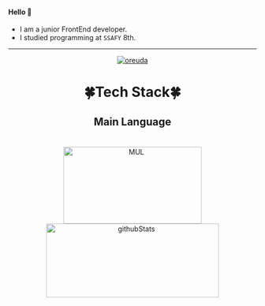 

  #### Hello 👋 
  - I am a junior FrontEnd developer.
  - I studied programming at `SSAFY` 8th.

***

<div  style = "display: flex;  align-items: center; flex-direction: column;  justify-content: center;" align = "center";>
<!-- font-size 를 조절하면 원하는 크기로 글자를 조절할 수 있습니다.-->
  <!-- Designed and developed in-house at Oreuda (https://oreuda.kr) -->
  <!-- 불편 사항 및 문의는 tykimdream@gmail.com으로 보내주세요 -->


   <div key="6">
    <a href = "https://oreuda.kr/">
      <img
        src=https://oreuda.kr/api/v1/plant/card?nickname=sodam916
        alt="oreuda"
      />
    </a>
  </div>
  <div key="4">
  <h3 style ="font-size : 2em; font-weight:700;">🍀Tech Stack🍀</h3>
    <div ><h3 key=0 style ="font-size : 1.5em; font-weight:700;">Main Language</h3><div "><img
          key=26256.407390754124
          style = "margin: 5px 5px;"
          src=https://img.shields.io/badge/typescript-31859c?style=flat&logo=typescript&logoColor=white
          alt=""
        /> <img
          key=606033.0335995333
          style = "margin: 5px 5px;"
          src=https://img.shields.io/badge/dart-98bad6?style=flat&logo=dart&logoColor=white
          alt=""
        /> <img
          key=766146.8891703153
          style = "margin: 5px 5px;"
          src=https://img.shields.io/badge/react-61DAFB?style=flat&logo=react&logoColor=white
          alt=""
        /> <img
          key=636394.817046579
          style = "margin: 5px 5px;"
          src=https://img.shields.io/badge/vue.js-4FC08D?style=flat&logo=vue.js&logoColor=white
          alt=""
        /> <img
          key=679754.9822534492
          style = "margin: 5px 5px;"
          src=https://img.shields.io/badge/python-3581ba?style=flat&logo=python&logoColor=white
          alt=""
        /></div></div>
  </div>
  
  <div key="3">
    <img src=https://github-readme-stats.vercel.app/api/top-langs/?username=sodam916&hide_progress=true&theme=radical width="280" height=156 alt="MUL" />
  </div>
  
 <div key="2">
    <img src=https://github-readme-stats.vercel.app/api?username=sodam916&show_icons=true&theme=radical width="350" height="150" alt="githubStats" />
  </div>
  
</div>
